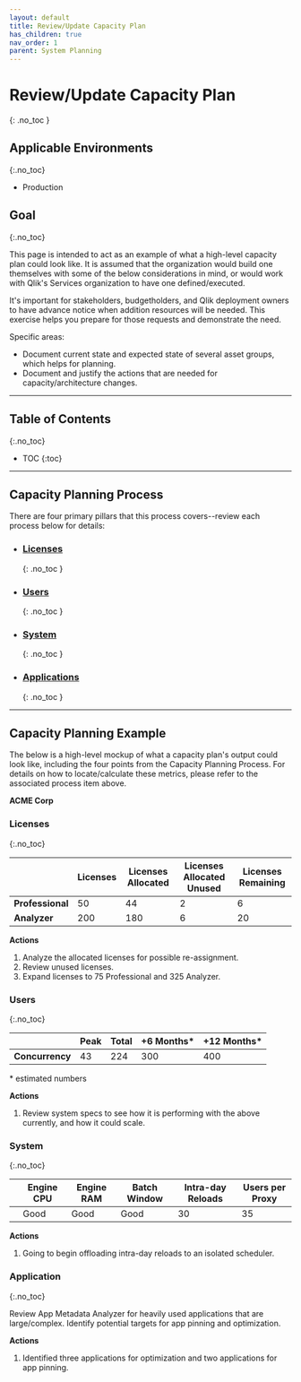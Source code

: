 ```yaml
---
layout: default
title: Review/Update Capacity Plan
has_children: true
nav_order: 1
parent: System Planning
---
```


# Review/Update Capacity Plan
{: .no_toc }

## Applicable Environments
{:.no_toc}

- Production

## Goal
{:.no_toc}

This page is intended to act as an example of what a high-level capacity plan could look like. It is assumed that the organization would build one themselves with some of the below considerations in mind, or would work with Qlik's Services organization to have one defined/executed.

It's important for stakeholders, budgetholders, and Qlik deployment owners to have advance notice when addition resources will be needed. This exercise helps you prepare for those requests and demonstrate the need. 

Specific areas:
- Document current state and expected state of several asset groups, which helps for planning.
- Document and justify the actions that are needed for capacity/architecture changes.

-------------------------

## Table of Contents
{:.no_toc}

* TOC
{:toc}

-------------------------

## Capacity Planning Process

There are four primary pillars that this process covers--review each process below for details:

*   ### [Licenses](review_update_capacity_plan/licenses.md)
    {: .no_toc }
*   ### [Users](review_update_capacity_plan/users.md)
    {: .no_toc }
*   ### [System](review_update_capacity_plan/system.md)
    {: .no_toc }
*   ### [Applications](review_update_capacity_plan/applications.md)
    {: .no_toc }

-------------------------

## Capacity Planning Example

The below is a high-level mockup of what a capacity plan's output could look like, including the four points from the Capacity Planning Process. For details on how to locate/calculate these metrics, please refer to the associated process item above.

**ACME Corp**


### Licenses
{:.no_toc}

|                  | Licenses | Licenses Allocated | Licenses Allocated Unused | Licenses Remaining |
|------------------|----------|--------------------|---------------------------|--------------------|
| **Professional** | 50       | 44                 | 2                         | 6                  |
| **Analyzer**     | 200      | 180                | 6                         | 20                 |

**Actions**

1. Analyze the allocated licenses for possible re-assignment.
2. Review unused licenses.
3. Expand licenses to 75 Professional and 325 Analyzer.

### Users
{:.no_toc}

|                  |  Peak    | Total     | +6 Months*| +12 Months* |
|------------------|----------|-----------|-----------|-------------|
| **Concurrency**  | 43       | 224       | 300       | 400         |

\* estimated numbers

**Actions**

1. Review system specs to see how it is performing with the above currently, and how it could scale.



### System
{:.no_toc}

|                  | Engine CPU | Engine RAM |  Batch Window | Intra-day Reloads | Users per Proxy |
|------------------|------------|------------|---------------|-------------------|-----------------|
|                  | Good       | Good       | Good          | 30                | 35              |

**Actions**

1. Going to begin offloading intra-day reloads to an isolated scheduler.



### Application
{:.no_toc}

Review App Metadata Analyzer for heavily used applications that are large/complex. Identify potential targets for app pinning and optimization.

**Actions**

1. Identified three applications for optimization and two applications for app pinning.
